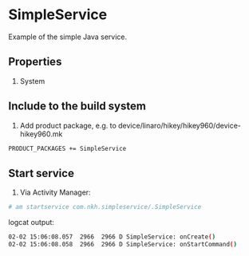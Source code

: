 # SimpleService
Example of the simple Java service.

## Properties
1. System

## Include to the build system
1. Add product package, e.g. to device/linaro/hikey/hikey960/device-hikey960.mk
```sh
PRODUCT_PACKAGES += SimpleService
```
## Start service
1. Via Activity Manager:
```sh
# am startservice com.nkh.simpleservice/.SimpleService
```
logcat output:
```sh
02-02 15:06:08.057  2966  2966 D SimpleService: onCreate()
02-02 15:06:08.058  2966  2966 D SimpleService: onStartCommand()
```
